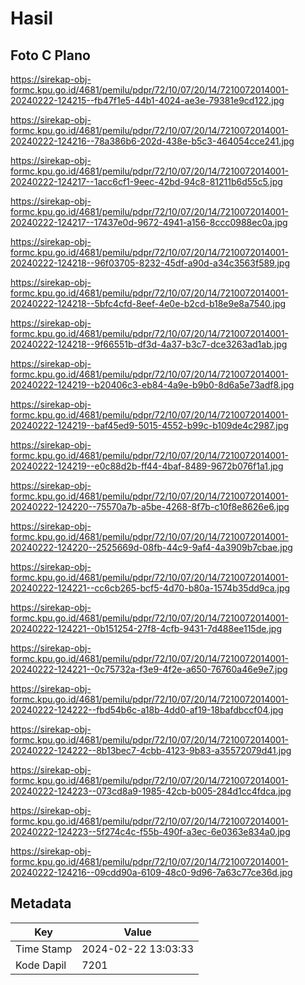 # Hasil

## Foto C Plano

https://sirekap-obj-formc.kpu.go.id/4681/pemilu/pdpr/72/10/07/20/14/7210072014001-20240222-124215--fb47f1e5-44b1-4024-ae3e-79381e9cd122.jpg

https://sirekap-obj-formc.kpu.go.id/4681/pemilu/pdpr/72/10/07/20/14/7210072014001-20240222-124216--78a386b6-202d-438e-b5c3-464054cce241.jpg

https://sirekap-obj-formc.kpu.go.id/4681/pemilu/pdpr/72/10/07/20/14/7210072014001-20240222-124217--1acc6cf1-9eec-42bd-94c8-81211b6d55c5.jpg

https://sirekap-obj-formc.kpu.go.id/4681/pemilu/pdpr/72/10/07/20/14/7210072014001-20240222-124217--17437e0d-9672-4941-a156-8ccc0988ec0a.jpg

https://sirekap-obj-formc.kpu.go.id/4681/pemilu/pdpr/72/10/07/20/14/7210072014001-20240222-124218--96f03705-8232-45df-a90d-a34c3563f589.jpg

https://sirekap-obj-formc.kpu.go.id/4681/pemilu/pdpr/72/10/07/20/14/7210072014001-20240222-124218--5bfc4cfd-8eef-4e0e-b2cd-b18e9e8a7540.jpg

https://sirekap-obj-formc.kpu.go.id/4681/pemilu/pdpr/72/10/07/20/14/7210072014001-20240222-124218--9f66551b-df3d-4a37-b3c7-dce3263ad1ab.jpg

https://sirekap-obj-formc.kpu.go.id/4681/pemilu/pdpr/72/10/07/20/14/7210072014001-20240222-124219--b20406c3-eb84-4a9e-b9b0-8d6a5e73adf8.jpg

https://sirekap-obj-formc.kpu.go.id/4681/pemilu/pdpr/72/10/07/20/14/7210072014001-20240222-124219--baf45ed9-5015-4552-b99c-b109de4c2987.jpg

https://sirekap-obj-formc.kpu.go.id/4681/pemilu/pdpr/72/10/07/20/14/7210072014001-20240222-124219--e0c88d2b-ff44-4baf-8489-9672b076f1a1.jpg

https://sirekap-obj-formc.kpu.go.id/4681/pemilu/pdpr/72/10/07/20/14/7210072014001-20240222-124220--75570a7b-a5be-4268-8f7b-c10f8e8626e6.jpg

https://sirekap-obj-formc.kpu.go.id/4681/pemilu/pdpr/72/10/07/20/14/7210072014001-20240222-124220--2525669d-08fb-44c9-9af4-4a3909b7cbae.jpg

https://sirekap-obj-formc.kpu.go.id/4681/pemilu/pdpr/72/10/07/20/14/7210072014001-20240222-124221--cc6cb265-bcf5-4d70-b80a-1574b35dd9ca.jpg

https://sirekap-obj-formc.kpu.go.id/4681/pemilu/pdpr/72/10/07/20/14/7210072014001-20240222-124221--0b151254-27f8-4cfb-9431-7d488ee115de.jpg

https://sirekap-obj-formc.kpu.go.id/4681/pemilu/pdpr/72/10/07/20/14/7210072014001-20240222-124221--0c75732a-f3e9-4f2e-a650-76760a46e9e7.jpg

https://sirekap-obj-formc.kpu.go.id/4681/pemilu/pdpr/72/10/07/20/14/7210072014001-20240222-124222--fbd54b6c-a18b-4dd0-af19-18bafdbccf04.jpg

https://sirekap-obj-formc.kpu.go.id/4681/pemilu/pdpr/72/10/07/20/14/7210072014001-20240222-124222--8b13bec7-4cbb-4123-9b83-a35572079d41.jpg

https://sirekap-obj-formc.kpu.go.id/4681/pemilu/pdpr/72/10/07/20/14/7210072014001-20240222-124223--073cd8a9-1985-42cb-b005-284d1cc4fdca.jpg

https://sirekap-obj-formc.kpu.go.id/4681/pemilu/pdpr/72/10/07/20/14/7210072014001-20240222-124223--5f274c4c-f55b-490f-a3ec-6e0363e834a0.jpg

https://sirekap-obj-formc.kpu.go.id/4681/pemilu/pdpr/72/10/07/20/14/7210072014001-20240222-124216--09cdd90a-6109-48c0-9d96-7a63c77ce36d.jpg


## Metadata

| Key        | Value               |
| ---------- | ------------------- |
| Time Stamp | 2024-02-22 13:03:33 |
| Kode Dapil | 7201                |



